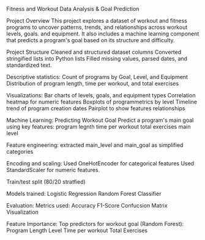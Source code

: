 Fitness and Workout Data Analysis & Goal Prediction

Project Overview
    This project explores a dataset of workout and fitness programs to uncover patterns, trends, and relationships across workout  levels, goals. and equipment.
    It also includes a machine learning component that predicts a program's goal based on its structure and difficulty.

Project Structure
  Cleaned and structured dataset columns
  Converted stringified lists into Python lists
  Filled missing values, parsed dates, and standardized text.

  Descriptive statistics:
        Count of programs by Goal, Level, and Equipment 
        Distribution of program length, time per workout, and total exercises

  Visualizations:
        Bar charts of levels, goals, and equipment types
        Correlation heatmap for numeric features
        Boxplots of programmetrics by level 
        Timeline trend of program creation dates
        Pairplot to show features relationships

  Machine Learning: Predicting Workout Goal
        Predict a program's main goal using key features:
            program legnth
            time per workout
            total exercises
            main level
        
  Feature engineering: extracted main_level and main_goal as simplified categories

  Encoding and scaling:
            Used OneHotEncoder for categorical features
            Used StandardScaler for numeric features.

  Train/test split (80/20 stratfied)

  Models trained:
            Logistic Regression
            Random Forest Classifier

  Evaluation:
            Metrics used:
                Accuracy
                F1-Score
                Confucsion Matrix Visualization
    
  Feature Importance:
        Top predictors for workout goal (Random Forest):
            Program Length
            Level
            Time per workout
            Total Exercises
